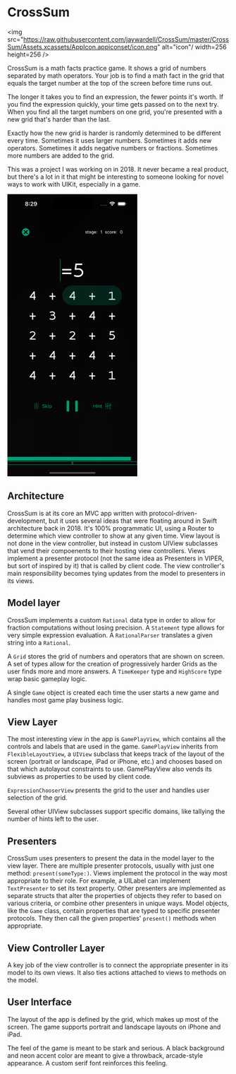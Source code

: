 #  CrossSum

<img src="https://raw.githubusercontent.com/jaywardell/CrossSum/master/CrossSum/Assets.xcassets/AppIcon.appiconset/icon.png" alt="icon"/ width=256 height=256 />

CrossSum is a math facts practice game.  It shows a grid of numbers separated by math operators.  Your job is to find a math fact in the grid that equals the target number at the top of the screen before time runs out. 

The longer it takes you to find an expression, the fewer points it's worth. If you find the expression quickly, your time gets passed on to the next try.  When you find all the target numbers on one grid, you're presented with a new grid that's harder than the last. 

Exactly how the new grid is harder is randomly determined to be different every time. Sometimes it uses larger numbers. Sometimes it adds new operators. Sometimes it adds negative numbers or fractions. Sometimes more numbers are added to the grid.

This was a project I was working on in 2018. It never became a real product, but there's a lot in it that might be interesting to someone looking for novel ways to work with UIKit, especially in a game.

<img src="https://github.com/jaywardell/CrossSum/raw/master/promotional/screenshots/example.png" alt="screenshot" width=295 height=639 />

## Architecture

CrossSum is at its core an MVC app written with protocol-driven-development, but it uses several ideas that were floating around in Swift architecture back in 2018.  It's 100% programmatic UI, using a Router to determine which view controller to show at any given time.  View layout is not done in the view controller, but instead in custom UIView subclasses that vend their compoenents to their hosting view controllers.  Views implement a presenter protocol (not the same idea as Presenters in VIPER, but sort of inspired by it) that is called by client code.  The view controller's main responsibility becomes tying updates from the model to presenters in its views.

## Model layer

CrossSum implements a custom `Rational` data type in order to allow for fraction computations without losing precision.  A `Statement` type allows for very simple expression evaluation. A `RationalParser` translates a given string into a `Rational`. 

A `Grid` stores the grid of numbers and operators that are shown on screen. A set of types allow for the creation of progressively harder Grids as the user finds more and more answers. A `TimeKeeper` type and `HighScore` type wrap basic gameplay logic.  

A single `Game` object is created each time the user starts a new game and handles most game play business logic.

## View Layer

The most interesting view in the app is `GamePlayView`, which contains all the controls and labels that are used in the game.  `GamePlayView` inherits from `FlexibleLayoutView`, a `UIView` subclass that keeps track of the layout of the screen (portrait or landscape, iPad or iPhone, etc.) and chooses based on that which autolayout constraints to use. GamePlayView also vends its subviews as properties to be used by client code.

`ExpressionChooserView` presents the grid to the user and handles user selection of the grid.

Several other UIView subclasses support specific domains, like tallying the number of hints left to the user.

## Presenters

CrossSum uses presenters to present the data in the model layer to the view layer.  There are multiple presenter protocols, usually with just one method: `present(someType:)`. Views implement the protocol in the way most appropriate to their role. For example, a UILabel can implement `TextPresenter` to set its text property. Other presenters are implemented as separate structs that alter the properties of objects they refer to based on various criteria, or combine other presenters in unique ways.  Model objects, like the `Game` class, contain properties that are typed to specific presenter protocols. They then call the given properties' `present()` methods when appropriate.


## View Controller Layer
 A key job of the view controller is to connect the appropriate presenter in its model to its own views. It also ties actions attached to views to methods on the model.
 
 
 ## User Interface
 
 The layout of the app is defined by the grid, which makes up most of the screen.  The game supports portrait and landscape layouts on iPhone and iPad.
 
 The feel of the game is meant to be stark and serious.  A black background and neon accent color are meant to give a throwback, arcade-style appearance.  A custom serif font reinforces this feeling. 
 
 
